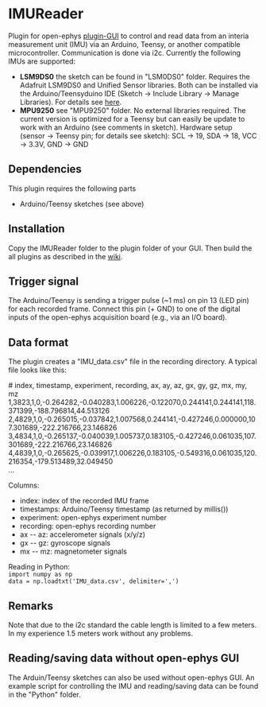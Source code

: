 # IMUReader

Plugin for open-ephys [plugin-GUI](https://github.com/open-ephys/plugin-GUI/) to control and read data from an interia measurement unit (IMU) via an Arduino, Teensy, or another compatible microcontroller. Communication is done via i2c. Currently the following IMUs are supported:

* **LSM9DS0** the sketch can be found in "LSM0DS0" folder. Requires the Adafruit LSM9DS0 and Unified Sensor libraries. Both can be installed via the Arduino/Teensyduino IDE (Sketch -> Include Library -> Manage Libraries). For details see [here](https://learn.adafruit.com/adafruit-lsm9ds0-accelerometer-gyro-magnetometer-9-dof-breakouts/overview).
* **MPU9250** see "MPU9250" folder. No external libraries required. The current version is optimized for a Teensy but can easily be update to work with an Arduino (see comments in sketch). Hardware setup (sensor -> Teensy pin; for details see sketch): SCL -> 19, SDA -> 18, VCC -> 3.3V, GND -> GND


## Dependencies

This plugin requires the following parts

- Arduino/Teensy sketches (see above)


## Installation

Copy the IMUReader folder to the plugin folder of your GUI. Then build the all plugins as described in the [wiki](https://open-ephys.atlassian.net/wiki/display/OEW/Linux).


## Trigger signal

The Arduino/Teensy is sending a trigger pulse (~1 ms) on pin 13 (LED pin) for each recorded frame. Connect this pin (+ GND) to one of the digital inputs of the open-ephys acquisition board (e.g., via an I/O board).


## Data format
The plugin creates a "IMU_data.csv" file in the recording directory. A typical file looks like this:

\# index, timestamp, experiment, recording, ax, ay, az, gx, gy, gz, mx, my, mz  
1,3823,1,0,-0.264282,-0.040283,1.006226,-0.122070,0.244141,0.244141,118.371399,-188.796814,44.513126  
2,4829,1,0,-0.265015,-0.037842,1.007568,0.244141,-0.427246,0.000000,107.301689,-222.216766,23.146826  
3,4834,1,0,-0.265137,-0.040039,1.005737,0.183105,-0.427246,0.061035,107.301689,-222.216766,23.146826  
4,4839,1,0,-0.265625,-0.039917,1.006226,0.183105,-0.549316,0.061035,120.216354,-179.513489,32.049450  
...

Columns:

* index: index of the recorded IMU frame  
* timestamps: Arduino/Teensy timestamp (as returned by millis())  
* experiment: open-ephys experiment number  
* recording: open-ephys recording number 
* ax -- az: accelerometer signals (x/y/z)
* gx -- gz: gyroscope signals  
* mx -- mz: magnetometer signals

Reading in Python:  
`import numpy as np`  
`data = np.loadtxt('IMU_data.csv', delimiter=',')`


## Remarks

Note that due to the i2c standard the cable length is limited to a few meters. In my experience 1.5 meters work without any problems.


## Reading/saving data without open-ephys GUI

The Arduin/Teensy sketches can also be used without open-ephys GUI. An example script for controlling the IMU and reading/saving data can be found in the "Python" folder.

